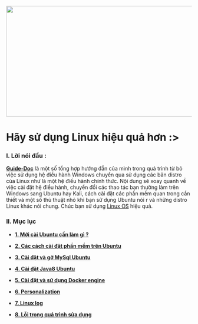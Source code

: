 


<img src="https://i.imgur.com/2VEIasN.jpg" class="center"
width = 800 height = 300 >



# Hãy sử dụng Linux hiệu quả hơn :>
### I. Lời nói đầu :
**[Guide-Doc](h)** là một số tổng hợp hướng đẫn của mình trong quá trình từ bỏ việc sử dụng hệ điều hành Windows chuyển qua sử dụng các bản distro của Linux như là một hệ điều hành chính thức. Nội dung sẽ xoay quanh  về việc cài đặt hệ điều hành, chuyển đổi các thao tác bạn thường làm trên Windows sang Ubuntu hay Kali, cách cài đặt các phần mềm quan trong cần thiết và một số thủ thuật nhỏ khi bạn sử dụng Ubuntu nói r và những distro Linux khác nói chung. Chúc bạn sử dụng [Linux OS](h) hiệu quả.
### II. Mục lục 
 - [ **1. Mới cài Ubuntu cần làm gì ?**](./Ubuntu/1.LamGiSauKhiCaiUbuntu.md)
 - [ **2. Các cách cài đặt phần mềm trên Ubuntu** ](./installSoftware/installSoftwareWays.md)
 
 - [ **3. Cài đặt và gỡ MySql Ubuntu**](./MysqlOnUbuntu/MysqlUbuntu.md)
 - [ **4. Cài đặt Java8 Ubuntu** ](./InstallJava/installJv.md)
 - [ **5. Cài đặt và sử dụng Docker engine**](./G_Docker)
 - [**6. Personalization**](./Ubuntu/personalization%20.md)
 - [ **7. Linux log** ](./Ubuntu/Log.md)
 - [ **8. Lỗi trong quá trình sửa dụng** ](./Boot_Failed/issue1.md)
